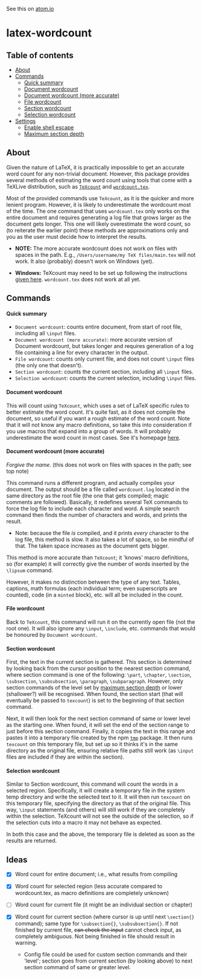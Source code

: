 See this on [atom.io](https://atom.io/packages/latex-wordcount)

# latex-wordcount

## Table of contents
- [About](#about)
- [Commands](#commands)
  - [Quick summary](#quick-summary)
  - [Document wordcount](#document-wordcount)
  - [Document wordcount (more accurate)](#document-wordcount-more-accurate)
  - [File wordcount](#file-wordcount)
  - [Section wordcount](#section-wordcount)
  - [Selection wordcount](#selection-wordcount)
- [Settings](#settings)
  - [Enable shell escape](#enable-shell-escape)
  - [Maximum section depth](#maximum-section-depth)


## About
Given the nature of LaTeX, it is practically impossible to get an accurate word count for any non-trivial document. However, this package provides several methods of estimating the word count using tools that come with a TeXLive distribution, such as [`TeXcount`](http://app.uio.no/ifi/texcount/) and [`wordcount.tex`](https://ctan.org/pkg/wordcount).

Most of the provided commands use `TeXcount`, as it is the quicker and more lenient program. However, it is likely to underestimate the wordcount most of the time. The one command that uses `wordcount.tex` only works on the entire document and requires generating a log file that grows larger as the document gets longer. This one will likely overestimate the word count, so (to reiterate the earlier point) these methods are approximations only and you as the user must decide how to interpret the results.

- **NOTE:** The more accurate wordcount does not work on files with spaces in the path. E.g., `/Users/username/my TeX files/main.tex` will not work. It also (probably) doesn't work on Windows (yet).

- **Windows:** TeXcount may need to be set up following the instructions [given here](http://app.uio.no/ifi/texcount/faq.html). `wordcount.tex` does not work at all yet.

## Commands
#### Quick summary
  - `Document wordcount`: counts entire document, from start of root file, including all `\input` files.
  - `Document wordcount (more accurate)`: more accurate version of Document wordcount, but takes longer and requires generation of a log file containing a line for every character in the output.
  - `File wordcount`: counts only current file, and does not count `\input` files (the only one that doesn't).
  - `Section wordcount`: counts the current section, including all `\input` files.
  - `Selection wordcount`: counts the current selection, including `\input` files.

#### Document wordcount
This will count using `TeXcount`, which uses a set of LaTeX specific rules to better estimate the word count. It's quite fast, as it does not compile the document, so useful if you want a rough estimate of the word count. Note that it will not know any macro definitions, so take this into consideration if you use macros that expand into a group of words. It will probably underestimate the word count in most cases. See it's homepage [here](http://app.uio.no/ifi/texcount/).

#### Document wordcount (more accurate)
_Forgive the name._ (this does not work on files with spaces in the path; see top note)

This command runs a different program, and actually compiles your document. The output should be a file called `wordcount.log` located in the same directory as the root file (the one that gets compiled; magic comments are followed). Basically, it redefines several TeX commands to force the log file to include each character and word. A simple search command then finds the number of characters and words, and prints the result.
  - Note: because the file _is_ compiled, and it prints _every_ character to the log file, this method is slow. It also takes a lot of space, so be mindful of that. The taken space increases as the document gets bigger.

This method is more accurate than `TeXcount`; it 'knows' macro definitions, so (for example) it will correctly give the number of words inserted by the `\lipsum` command.

However, it makes no distinction between the type of any text. Tables, captions, math formulas (each individual term; even superscripts are counted), code (in a `minted` block), etc. will all be included in the count.

#### File wordcount
Back to `TeXcount`, this command will run it on the currently open file (not the root one). It will also ignore any `\input`, `\include`, etc. commands that would be honoured by `Document wordcount`.

#### Section wordcount
First, the text in the current section is gathered. This section is determined by looking back from the cursor position to the nearest section command, where section command is one of the following: `\part`, `\chapter`, `\section`, `\subsection`, `\subsubsection`, `\paragraph`, `\subparagraph`. However, only section commands of the level set by [maximum section depth](#maximum-section-depth) or lower (shallower?) will be recognised. When found, the section start (that will eventually be passed to `texcount`) is set to the beginning of that section command.

Next, it will then look for the next section command of same or lower level as the starting one. When found, it will set the end of the section range to just before this section command. Finally, it copies the text in this range and pastes it into a temporary file created by the npm [`tmp`](https://www.npmjs.com/package/tmp) package. It then runs `texcount` on this temporary file, but set up so it thinks it's in the same directory as the original file, ensuring relative file paths still work (as `\input` files are included if they are within the section).

#### Selection wordcount
Similar to Section wordcount, this command will count the words in a selected region. Specifically, it will create a temporary file in the system temp directory and write the selected text to it. It will then run `texcount` on this temporary file, specifying the directory as that of the original file. This way, `\input` statements (and others) will still work if they are completely within the selection. TeXcount will not see the outside of the selection, so if the selection cuts into a macro it may not behave as expected.

In both this case and the above, the temporary file is deleted as soon as the results are returned.



## Ideas
- [X] Word count for entire document; i.e., what results from compiling

- [X] Word count for selected region (less accurate compared to wordcount.tex, as macro definitions are completely unknown)

- [ ] Word count for current file (it might be an individual section or chapter)

- [X] Word count for current section (where cursor is up until next `\section{}` command); same type for `\subsection{}`, `\subsubsection{}`. If not finished by current file, ~~can check the input~~ cannot check input, as completely ambiguous. Not being finished in file should result in warning.

  - Config file could be used for custom section commands and their 'level'; section goes from current section (by looking above) to next section command of same or greater level.
